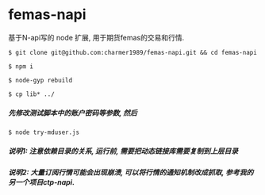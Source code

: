 # femas-napi
基于N-api写的 node 扩展, 用于期货femas的交易和行情.

`$ git clone git@github.com:charmer1989/femas-napi.git && cd femas-napi`

`$ npm i`

`$ node-gyp rebuild`

`$ cp lib* ../`
##### 先修改测试脚本中的账户密码等参数, 然后
`$ node try-mduser.js`

##### 说明1: 注意依赖目录的关系, 运行前, 需要把动态链接库需要复制到上层目录
##### 说明2: 大量订阅行情可能会出现崩溃, 可以将行情的通知机制改成抓取, 参考我的另一个项目ctp-napi.

